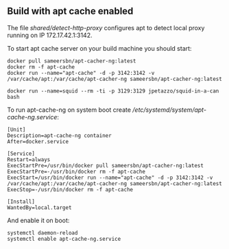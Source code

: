 ## Build with apt cache enabled

The file _shared/detect-http-proxy_ configures apt to detect local proxy running on IP 172.17.42.1:3142.
  
To start apt cache server on your build machine you should start:
    
    docker pull sameersbn/apt-cacher-ng:latest
    docker rm -f apt-cache
    docker run --name="apt-cache" -d -p 3142:3142 -v /var/cache/apt:/var/cache/apt-cacher-ng sameersbn/apt-cacher-ng:latest
    
    docker run --name=squid --rm -ti -p 3129:3129 jpetazzo/squid-in-a-can bash
          
To run apt-cache-ng on system boot create _/etc/systemd/system/apt-cache-ng.service_:
   
    [Unit]
    Description=apt-cache-ng container
    After=docker.service
    
    [Service]
    Restart=always
    ExecStartPre=/usr/bin/docker pull sameersbn/apt-cacher-ng:latest
    ExecStartPre=-/usr/bin/docker rm -f apt-cache
    ExecStart=/usr/bin/docker run --name="apt-cache" -d -p 3142:3142 -v /var/cache/apt:/var/cache/apt-cacher-ng sameersbn/apt-cacher-ng:latest
    ExecStop=-/usr/bin/docker rm -f apt-cache
    
    [Install]
    WantedBy=local.target   
    
And enable it on boot:
    
    systemctl daemon-reload
    systemctl enable apt-cache-ng.service
    
    